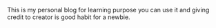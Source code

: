 This is my personal blog for  learning purpose you can use it and giving credit to creator is good habit for a newbie.